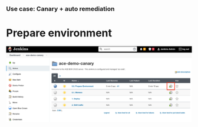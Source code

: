 ### Use case: Canary + auto remediation

# Prepare environment

![jenkins_user_menu](../assets/images/jenkins_prepare_environment.png)